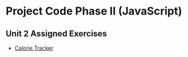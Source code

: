 # Project Code Phase II (JavaScript)

## Unit 2 Assigned Exercises

- [Calorie Tracker](exercises/1)
